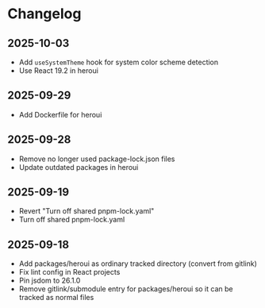 # Changelog

## 2025-10-03

- Add `useSystemTheme` hook for system color scheme detection
- Use React 19.2 in heroui

## 2025-09-29

- Add Dockerfile for heroui

## 2025-09-28

- Remove no longer used package-lock.json files
- Update outdated packages in heroui

## 2025-09-19

- Revert "Turn off shared pnpm-lock.yaml"
- Turn off shared pnpm-lock.yaml

## 2025-09-18

- Add packages/heroui as ordinary tracked directory (convert from gitlink)
- Fix lint config in React projects
- Pin jsdom to 26.1.0
- Remove gitlink/submodule entry for packages/heroui so it can be tracked as normal files
